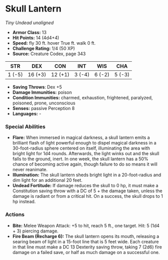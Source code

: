 # Skull Lantern

*Tiny* *Undead* *unaligned*

- **Armor Class:** 13
- **Hit Points:** 14 (4d4+4)
- **Speed:** fly 30 ft. hover True ft. walk 0 ft.
- **Challenge Rating:** 1/4 (50 XP)
- **Source:** Creature Codex, page 343

| STR | DEX | CON | INT | WIS | CHA |
| --- | --- | --- | --- | --- | --- |
| 1 (-5) | 16 (+3) | 12 (+1) | 3 (-4) | 6 (-2) | 5 (-3) |

- **Saving Throws**: Dex +5
- **Damage Immunities:** poison
- **Condition Immunities:** charmed, exhaustion, frightened, paralyzed, poisoned, prone, unconscious
- **Senses:** passive Perception 8
- **Languages:** -

### Special Abilities

- **Flare:** When immersed in magical darkness, a skull lantern emits a brilliant flash of light powerful enough to dispel magical darkness in a 30-foot-radius sphere centered on itself, illuminating the area with bright light for 1d4 rounds. Afterwards, the light winks out and the skull falls to the ground, inert. In one week, the skull lantern has a 50% chance of becoming active again, though failure to do so means it will never reanimate.
- **Illumination:** The skull lantern sheds bright light in a 20-foot-radius and dim light for an additional 20 feet.
- **Undead Fortitude:** If damage reduces the skull to 0 hp, it must make a Constitution saving throw with a DC of 5 + the damage taken, unless the damage is radiant or from a critical hit. On a success, the skull drops to 1 hp instead.

### Actions

- **Bite:** Melee Weapon Attack: +5 to hit, reach 5 ft., one target. Hit: 5 (1d4 + 3) piercing damage.
- **Fire Beam (Recharge 6):** The skull lantern opens its mouth, releasing a searing beam of light in a 15-foot line that is 5 feet wide. Each creature in that line must make a DC 13 Dexterity saving throw, taking 7 (2d6) fire damage on a failed save, or half as much damage on a successful one.


